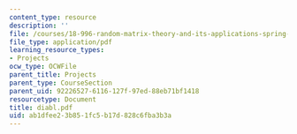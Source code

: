 ```yaml
---
content_type: resource
description: ''
file: /courses/18-996-random-matrix-theory-and-its-applications-spring-2004/ab1dfee23b851fc5b17d828c6fba3b3a_diabl.pdf
file_type: application/pdf
learning_resource_types:
- Projects
ocw_type: OCWFile
parent_title: Projects
parent_type: CourseSection
parent_uid: 92226527-6116-127f-97ed-88eb71bf1418
resourcetype: Document
title: diabl.pdf
uid: ab1dfee2-3b85-1fc5-b17d-828c6fba3b3a
---
```

